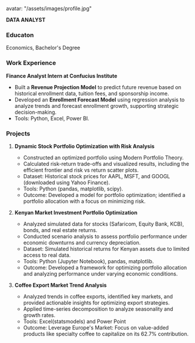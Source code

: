 avatar: "/assets/images/profile.jpg"

 **DATA ANALYST**
 
### Educaton
Economics, Bachelor's Degree

### Work Experience
**Finance Analyst Intern at Confucius Institute**
- Built a **Revenue Projection Model** to predict future revenue based on historical enrollment data, tuition fees, and sponsorship income.
- Developed an **Enrollment Forecast Model** using regression analysis to analyze trends and forecast enrollment growth, supporting strategic decision-making.
- Tools: Python, Excel, Power BI.


### Projects
1. **Dynamic Stock Portfolio Optimization with Risk Analysis**
   - Constructed an optimized portfolio using Modern Portfolio Theory.
   - Calculated risk-return trade-offs and visualized results, including the efficient frontier and risk vs return scatter plots.
   - Dataset: Historical stock prices for AAPL, MSFT, and GOOGL (downloaded using Yahoo Finance).
   - Tools: Python (pandas, matplotlib, scipy).
   - Outcome: Developed a model for portfolio optimization; identified a portfolio allocation with a focus on minimizing risk.

2. **Kenyan Market Investment Portfolio Optimization**
   - Analyzed simulated data for stocks (Safaricom, Equity Bank, KCB), bonds, and real estate returns.
   - Conducted scenario analysis to assess portfolio performance under economic downturns and currency depreciation.
   - Dataset: Simulated historical returns for Kenyan assets due to limited access to real data.
   - Tools: Python (Jupyter Notebook), pandas, matplotlib.
   - Outcome: Developed a framework for optimizing portfolio allocation and analyzing performance under varying economic conditions.

3. **Coffee Export Market Trend Analysis**
   - Analyzed trends in coffee exports, identified key markets, and provided actionable insights for optimizing export strategies.
   - Applied time-series decomposition to analyze seasonality and growth rates.
   - Tools: Excel(statsmodels) and Power Point
   - Outcome: Leverage Europe's Market: Focus on value-added products like specialty coffee to capitalize on its 62.7% contribution.
